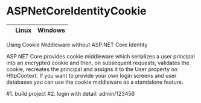 # ASPNetCoreIdentityCookie

| | Linux | Windows |
|:-:|:-:|:-:|

Using Cookie Middleware without ASP.NET Core Identity

ASP.NET Core provides cookie middleware which serializes a user principal into an encrypted cookie and then, on subsequent requests, validates the cookie, recreates the principal and assigns it to the User property on HttpContext. If you want to provide your own login screens and user databases you can use the cookie middleware as a standalone feature.

#1. build project
#2. login with detail: admin/123456